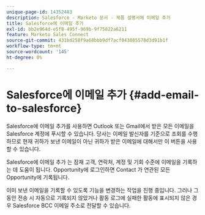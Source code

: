 ```yaml
---
unique-page-id: 14352483
description: Salesforce - Marketo 문서 - 제품 설명서에 이메일 추가
title: Salesforce에 이메일 추가
exl-id: bb2e964d-e5f8-495f-969b-9f75822a6211
feature: Marketo Sales Connect
source-git-commit: 431bd258f9a68bbb9df7acf043085578d3d91b1f
workflow-type: tm+mt
source-wordcount: '145'
ht-degree: 0%

---
```


# Salesforce에 이메일 추가 {#add-email-to-salesforce}

Salesforce에 이메일 추가를 사용하면 Outlook 또는 Gmail에서 받은 모든 이메일을 Salesforce 계정에 푸시할 수 있습니다. 당사는 이메일 발신자를 기준으로 조회를 수행하므로 현재 귀하가 보낸 이메일이 아닌 귀하가 받은 이메일에 대해서만 이 버튼을 사용할 수 있습니다.

Salesforce에 이메일 추가 는 잠재 고객, 연락처, 계정 및 기회 수준에 이메일을 기록하는 데 도움이 됩니다. Opportunity에 로그인하면 Contact 가 연관된 모든 Opportunity에 기록됩니다.

이미 보낸 이메일을 기록할 수 있도록 기능을 변경하는 작업을 진행 중입니다. 그러나 그 동안 전송 시 자동으로 기록되지 않았거나 활동 로그에 실패한 활동에 표시되지 않은 경우 Salesforce BCC 이메일 주소로 전달할 수 있습니다.
